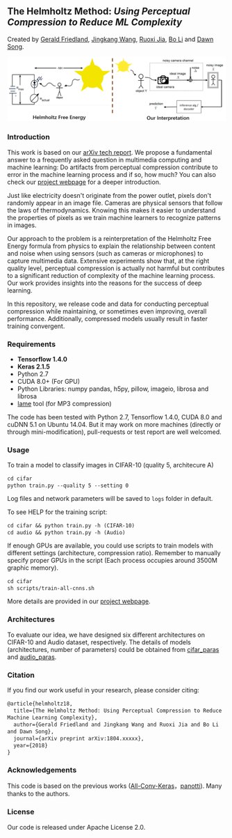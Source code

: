 ## The Helmholtz Method: *Using Perceptual Compression to Reduce ML Complexity*

Created by [Gerald Friedland](http://www.gerald-friedland.org), [Jingkang Wang](http://wangjk.me), [Ruoxi Jia](https://ruoxijia.github.io/), [Bo Li](http://bli89.web.engr.illinois.edu/) and [Dawn Song](https://people.eecs.berkeley.edu/~dawnsong/).

![Helmholtz Reinterpretation](https://github.com/helmholtz-perception/Helmholtz-DL/blob/master/docs/Helmholtz.png)

### Introduction
This work is based on our [arXiv tech report](https://arxiv.org/abs/). We propose a fundamental answer to a frequently asked question in multimedia computing and machine learning: Do artifacts from perceptual compression contribute to error in the machine learning process and if so, how much? You can also check our [project webpage](http://helmholtz-perception.github.io/Helmholtz-DL/) for a deeper introduction.

Just like electricity doesn't originate from the power outlet, pixels don't randomly appear in an image file. Cameras are physical sensors that follow the laws of thermodynamics. Knowing this makes it easier to understand the properties of pixels as we train machine learners to recognize patterns in images.

Our approach to the problem is a reinterpretation of the Helmholtz Free Energy formula from physics to explain the relationship between content and noise when using sensors (such as cameras or microphones) to capture multimedia data. Extensive experiments show that, at the right quality level, perceptual compression is actually not harmful but contributes to a significant reduction of complexity of the machine learning process. Our work provides insights into the reasons for the success of deep learning.

In this repository, we release code and data for conducting perceptual compression while maintaining, or sometimes even improving, overall performance. Additionally, compressed models usually result in faster training convergent.

### Requirements

* **Tensorflow 1.4.0**
* **Keras 2.1.5**
* Python 2.7
* CUDA 8.0+ (For GPU)
* Python Libraries: numpy pandas, h5py, pillow, imageio, librosa and librosa
* [lame](http://lame.sourceforge.net/) tool (for MP3 compression)

The code has been tested with Python 2.7, Tensorflow 1.4.0, CUDA 8.0 and cuDNN 5.1 on Ubuntu 14.04. But it may work on more machines (directly or through mini-modification), pull-requests or test report are well welcomed.

### Usage
To train a model to classify images in CIFAR-10 (quality 5, architecure A)
```
cd cifar
python train.py --quality 5 --setting 0
```
Log files and network parameters will be saved to `logs` folder in default.

To see HELP for the training script:
```
cd cifar && python train.py -h (CIFAR-10)
cd audio && python train.py -h (Audio)
```

If enough GPUs are available, you could use scripts to train models with different settings (architecture, compression ratio). Remember to manually specify proper GPUs in the script (Each process occupies around 3500M graphic memory).
```
cd cifar
sh scripts/train-all-cnns.sh
```

More details are provided in our [project webpage](http://helmholtz-perception.github.io/Helmholtz-DL/).
### Architectures
To evaluate our idea, we have designed six different architectures on CIFAR-10 and Audio dataset, respectively. The details of models (architectures, number of parameters) could be obtained from [cifar_paras](https://github.com/helmholtz-perception/Helmholtz-DL/tree/master/cifar/parameters) and [audio_paras](https://github.com/helmholtz-perception/Helmholtz-DL/tree/master/audio/model/parameters).

### Citation
If you find our work useful in your research, please consider citing:

	@article{helmholtz18,
	  title={The Helmholtz Method: Using Perceptual Compression to Reduce Machine Learning Complexity},
	  author={Gerald Friedland and Jingkang Wang and Ruoxi Jia and Bo Li and Dawn Song},
	  journal={arXiv preprint arXiv:1804.xxxxx},
	  year={2018}
	}

### Acknowledgements
This code is based on the previous works ([All-Conv-Keras](https://github.com/MateLabs/All-Conv-Keras)，[panotti](https://github.com/drscotthawley/panotti)). Many thanks to the authors.

### License
Our code is released under Apache License 2.0.
